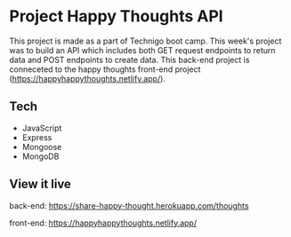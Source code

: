 # Project Happy Thoughts API

This project is made as a part of Technigo boot camp. This week's project was to build an API which includes both GET request endpoints to return data and POST endpoints to create data. This back-end project is conneceted to the happy thoughts front-end project (https://happyhappythoughts.netlify.app/).

## Tech
- JavaScript
- Express
- Mongoose
- MongoDB

## View it live

back-end: https://share-happy-thought.herokuapp.com/thoughts

front-end: https://happyhappythoughts.netlify.app/


